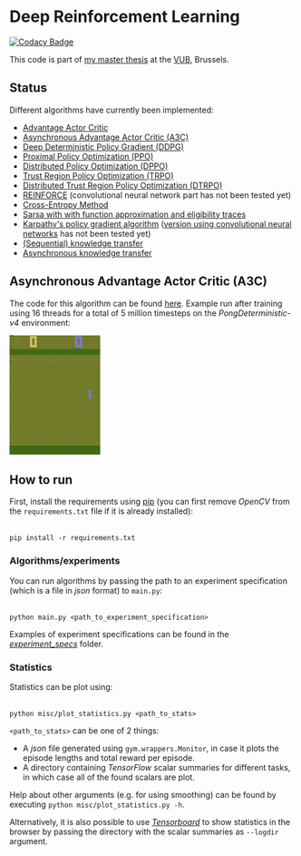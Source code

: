 # Deep Reinforcement Learning

[![Codacy Badge](https://api.codacy.com/project/badge/Grade/c329c8cdd744463dbda6a726e20f2383)](https://www.codacy.com/app/arnomoonens/DeepRL?utm_source=github.com&utm_medium=referral&utm_content=arnomoonens/DeepRL&utm_campaign=badger)

This code is part of [my master thesis](https://github.com/arnomoonens/Master-Thesis) at the [VUB](http://www.vub.ac.be), Brussels.

## Status

Different algorithms have currently been implemented:

- [Advantage Actor Critic](./agents/actorcritic/a2c.py)
- [Asynchronous Advantage Actor Critic (A3C)](./agents/actorcritic/a3c.py)
- [Deep Deterministic Policy Gradient (DDPG)](./agents/ddpg.py)
- [Proximal Policy Optimization (PPO)](./agents/ppo/ppo.py)
- [Distributed Policy Optimization (DPPO)](./agents/ppo/dppo.py)
- [Trust Region Policy Optimization (TRPO)](./agents/trpo/trpo.py)
- [Distributed Trust Region Policy Optimization (DTRPO)](./agents/trpo/dtrpo.py)
- [REINFORCE](./agents/reinforce.py) (convolutional neural network part has not been tested yet)
- [Cross-Entropy Method](./agents/cem.py)
- [Sarsa with with function approximation and eligibility traces](./agents/sarsa/sarsa_fa.py)
- [Karpathy's policy gradient algorithm](./agents/karpathy.py) ([version using convolutional neural networks](./agents/karpathy_cnn.py) has not been tested yet)
- [(Sequential) knowledge transfer](./agents/knowledgetransfer/knowledge_transfer.py)
- [Asynchronous knowledge transfer](./agents/knowledgetransfer/async_knowledge_transfer.py)

## Asynchronous Advantage Actor Critic (A3C)

The code for this algorithm can be found [here](./agents/actorcritic/a3c.py).
Example run after training using 16 threads for a total of 5 million timesteps on the _PongDeterministic-v4_ environment:

![Pong example run](./results/pong.gif)

## How to run

First, install the requirements using [pip](https://pypi.python.org/pypi/pip) (you can first remove _OpenCV_ from the `requirements.txt` file if it is already installed):

```Shell

pip install -r requirements.txt

```

### Algorithms/experiments

You can run algorithms by passing the path to an experiment specification (which is a file in _json_ format) to `main.py`:

```Shell

python main.py <path_to_experiment_specification>

```

Examples of experiment specifications can be found in the [_experiment_specs_](./experiment_specs) folder.

### Statistics

Statistics can be plot using:

```Shell

python misc/plot_statistics.py <path_to_stats>

```

`<path_to_stats>` can be one of 2 things:

- A _json_ file generated using `gym.wrappers.Monitor`, in case it plots the episode lengths and total reward per episode.
- A directory containing _TensorFlow_ scalar summaries for different tasks, in which case all of the found scalars are plot.

Help about other arguments (e.g. for using smoothing) can be found by executing `python misc/plot_statistics.py -h`.

Alternatively, it is also possible to use [_Tensorboard_](https://www.tensorflow.org/get_started/summaries_and_tensorboard) to show statistics in the browser by passing the directory with the scalar summaries as `--logdir` argument.
